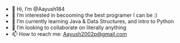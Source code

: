 - 👋 Hi, I’m @Aayush184
- 👀 I’m interested in becooming the best programer I can be :)
- 🌱 I’m currently learning Java & Data Structures, and intro to Python 
- 💞️ I’m looking to collaborate on literally anything
- 📫 How to reach me: Aayush2002p@gmail.com

<!---
Aayush184/Aayush184 is a ✨ special ✨ repository because its `README.md` (this file) appears on your GitHub profile.
You can click the Preview link to take a look at your changes.
--->

